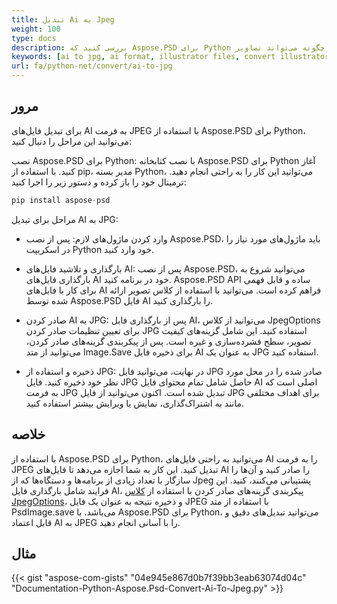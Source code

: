 ```yaml
---
title: تبدیل Ai به Jpeg
weight: 100
type: docs
description: بررسی کنید که Aspose.PSD برای Python چگونه می‌تواند تصاویر AI را به فرمت JPEG تبدیل کند
keywords: [ai to jpg, ai format, illustrator files, convert illustrator, psd api, python, code sample]
url: fa/python-net/convert/ai-to-jpg
---
```


## **مرور**
برای تبدیل فایل‌های AI به فرمت JPEG با استفاده از Aspose.PSD برای Python، می‌توانید این مراحل را دنبال کنید:

نصب Aspose.PSD برای Python: با نصب کتابخانه Aspose.PSD برای Python آغاز کنید. با استفاده از pip، مدیر بسته Python، می‌توانید این کار را به راحتی انجام دهید. ترمینال خود را باز کرده و دستور زیر را اجرا کنید:

```python
pip install aspose-psd
```

مراحل برای تبدیل AI به JPG:

- وارد کردن ماژول‌های لازم: پس از نصب Aspose.PSD، باید ماژول‌های مورد نیاز را در اسکریپت Python خود وارد کنید.
- بارگذاری و تلاشید فایل‌های AI: پس از نصب Aspose.PSD، می‌توانید شروع به بارگذاری فایل‌های AI خود در برنامه کنید. Aspose.PSD API ساده و قابل فهمی برای کار با فایل‌های AI فراهم کرده است. می‌توانید با استفاده از کلاس تصویر ارائه شده توسط Aspose.PSD فایل AI را بارگذاری کنید.

- صادر کردن AI به JPG: پس از بارگذاری فایل AI، می‌توانید از کلاس JpegOptions برای تعیین تنظیمات صادر کردن JPG استفاده کنید. این شامل گزینه‌های کیفیت تصویر، سطح فشرده‌سازی و غیره است. پس از پیکربندی گزینه‌های صادر کردن، می‌توانید از متد Image.Save برای ذخیره فایل AI به عنوان یک JPG استفاده کنید.

- ذخیره و استفاده از JPG: در نهایت، می‌توانید فایل JPG صادر شده را در محل مورد نظر خود ذخیره کنید. فایل JPG حاصل شامل تمام محتوای فایل AI اصلی است که به فرمت JPG تبدیل شده است. اکنون می‌توانید از فایل JPG برای اهداف مختلفی مانند به اشتراک‌گذاری، نمایش یا ویرایش بیشتر استفاده کنید.

## **خلاصه**
با استفاده از Aspose.PSD برای Python، می‌توانید به راحتی فایل‌های AI را به فرمت JPEG تبدیل کنید. این کار به شما اجازه می‌دهد تا فایل‌های AI را صادر کنید و آن‌ها را سازگار با تعداد زیادی از برنامه‌ها و دستگاه‌ها که از Jpeg پشتیبانی می‌کنند، کنید. این فرایند شامل بارگذاری فایل AI، پیکربندی گزینه‌های صادر کردن با استفاده از [کلاس JpegOptions](https://reference.aspose.com/psd/python-net/aspose.psd.imageoptions/jpegoptions/)، و ذخیره نتیجه به عنوان یک فایل JPEG با استفاده از متد PsdImage.save می‌باشد. با Aspose.PSD برای Python، می‌توانید تبدیل‌های دقیق و قابل اعتماد AI به JPEG را با آسانی انجام دهید.

## **مثال**
{{< gist "aspose-com-gists" "04e945e867d0b7f39bb3eab63074d04c" "Documentation-Python-Aspose.Psd-Convert-Ai-To-Jpeg.py" >}}
